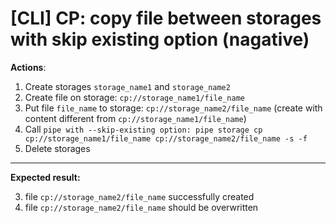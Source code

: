 # [CLI] CP: copy file between storages with skip existing option (nagative)

**Actions**:
1.  Create storages `storage_name1` and `storage_name2`
2.  Create file on storage: `cp://storage_name1/file_name`
3.  Put file `file_name` to storage: `cp://storage_name2/file_name` (create with content different from `cp://storage_name1/file_name`)
4.	Call `pipe with --skip-existing option: pipe storage cp cp://storage_name1/file_name cp://storage_name2/file_name -s -f`
5.  Delete storages

***
**Expected result:**

3.	file `cp://storage_name2/file_name` successfully created
4.	file `cp://storage_name2/file_name` should be overwritten